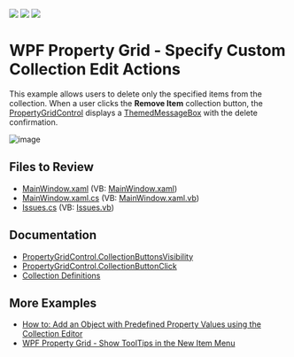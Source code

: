 <!-- default badges list -->
![](https://img.shields.io/endpoint?url=https://codecentral.devexpress.com/api/v1/VersionRange/556756726/22.2.1%2B)
[![](https://img.shields.io/badge/Open_in_DevExpress_Support_Center-FF7200?style=flat-square&logo=DevExpress&logoColor=white)](https://supportcenter.devexpress.com/ticket/details/T1123398)
[![](https://img.shields.io/badge/📖_How_to_use_DevExpress_Examples-e9f6fc?style=flat-square)](https://docs.devexpress.com/GeneralInformation/403183)
<!-- default badges end -->
# WPF Property Grid - Specify Custom Collection Edit Actions

This example allows users to delete only the specified items from the collection. When a user clicks the **Remove Item** collection button, the [PropertyGridControl](https://docs.devexpress.com/WPF/DevExpress.Xpf.PropertyGrid.PropertyGridControl) displays a [ThemedMessageBox](https://docs.devexpress.com/WPF/DevExpress.Xpf.Core.ThemedMessageBox) with the delete confirmation.

![image](https://user-images.githubusercontent.com/65009440/197537237-740e6ffa-4878-4349-ba4e-e5032bd899f3.png) 

## Files to Review

- [MainWindow.xaml](./CS/MainWindow.xaml) (VB: [MainWindow.xaml](./VB/MainWindow.xaml))
- [MainWindow.xaml.cs](./CS/MainWindow.xaml.cs) (VB: [MainWindow.xaml.vb](./VB/MainWindow.xaml.vb))
- [Issues.cs](./CS/Issues.cs) (VB: [Issues.vb](./VB/Issues.vb))

## Documentation

- [PropertyGridControl.CollectionButtonsVisibility](https://docs.devexpress.com/WPF/DevExpress.Xpf.PropertyGrid.PropertyGridControl.CollectionButtonsVisibility?v=22.2)
- [PropertyGridControl.CollectionButtonClick](https://docs.devexpress.com/WPF/DevExpress.Xpf.PropertyGrid.PropertyGridControl.CollectionButtonClick?v=22.2)
- [Collection Definitions](https://docs.devexpress.com/WPF/15719/controls-and-libraries/property-grid/property-definitions/collection-definitions)

## More Examples

- [How to: Add an Object with Predefined Property Values using the Collection Editor](https://github.com/DevExpress-Examples/how-to-add-an-object-with-predefined-property-values-using-the-collection-editor-e4855)
- [WPF Property Grid - Show ToolTips in the New Item Menu](https://github.com/DevExpress-Examples/wpf-property-grid-show-tooltips-in-new-item-menu)
